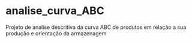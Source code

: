 # analise_curva_ABC
Projeto de analise descritiva da curva ABC de produtos em relação a sua produção e orientação da armazenagem 
